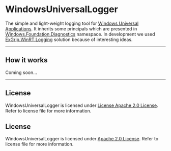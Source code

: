 WindowsUniversalLogger
===

The simple and light-weight logging tool for <a href="http://msdn.microsoft.com/en-us/library/windows/apps/dn609832.aspx" target="_blank">Windows Universal Applications</a>. It inherits some principals which are presented in <a href="http://msdn.microsoft.com/en-us/library/windows/apps/xaml/windows.foundation.diagnostics.aspx" target="_blank">Windows.Foundation.Diagnostics</a> namespace. In development we used <a href="https://github.com/Injac/ExGrip.WinRT.Logging" target="_blank">ExGrip.WinRT.Logging</a> solution because of interesting ideas.

---

How it works
---
Coming soon...

---

License
---
WindowsUniversalLogger is licensed under <a href="#" target="http://www.apache.org/licenses/LICENSE-2.0" >License Apache 2.0 License</a>. Refer to license file for more information.


License
---------
WindowsUniversalLogger is licensed under <a href="#" target="http://www.apache.org/licenses/LICENSE-2.0" >Apache 2.0 License</a>. Refer to license file for more information.
